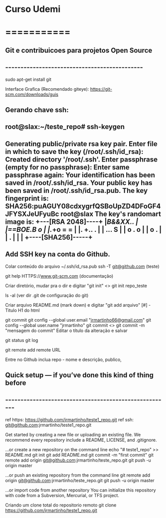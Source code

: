 # Curso Udemi
# ===========

## Git e contribuicoes para projetos Open Source
## ---------------------------------------------

sudo apt-get install git

Interface Grafica (Recomendado giteye):
https://git-scm.com/downloads/guis

## Gerando chave ssh:

root@slax:~/teste_repo# ssh-keygen
----
Generating public/private rsa key pair.
Enter file in which to save the key (/root/.ssh/id_rsa): 
Created directory '/root/.ssh'.
Enter passphrase (empty for no passphrase): 
Enter same passphrase again: 
Your identification has been saved in /root/.ssh/id_rsa.
Your public key has been saved in /root/.ssh/id_rsa.pub.
The key fingerprint is:
SHA256:puAGUY08cdxygrfQSBoUpZD4DFoGF4JFYSXJeUFyuBc root@slax
The key's randomart image is:
+---[RSA 2048]----+
|*B&&XX..         |
|==BOE.B o        |
|.*+o = =         |
|. +.. .          |
|  ...   S        |
|   o . o         |
|    o .          |
|   .             |
|                 |
+----[SHA256]-----+
----


## Add SSH key na conta do Github. 
Colar conteúdo do arquivo ~/.ssh/id_rsa.pub 
ssh -T git@github.com (teste) 

git help <comando> 
HTTPS://www.git-scm.com (documentação) 

Criar diretório, mudar pra o dir e digitar "git init"  <<ou>> 
git init repo_teste 

ls -al (ver dir .git de configuração do git) 

Criar arquivo README.md (mark down) e digitar "git add arquivo" 
[#] - Titulo H1 do html

git commit 
git config --global user.email "jrmartinho66@gmail.com" 
git config --global user.name "jrmartinho" 
git commit <<ou>>
git commit -m "mensagem do commit"
Editar o título da alteração e salvar 

git status 
git log 

git remote add remote URL 

Entre no Github inclua repo - nome e descrição, publico,  

## Quick setup — if you’ve done this kind of thing before
## ------------------------------------------------------
ref https: https://github.com/jrmartinho/teste1_repo.git
ref ssh: git@github.com:jrmartinho/teste1_repo.git

Get started by creating a new file or uploading an existing file.
We recommend every repository include a README, LICENSE, and .gitignore.

…or create a new repository on the command line
echo "# teste1_repo" >> README.md
git init
git add README.md
git commit -m "first commit"
git remote add origin git@github.com:jrmartinho/teste_repo.git
git push -u origin master

…or push an existing repository from the command line
git remote add origin git@github.com:jrmartinho/teste_repo.git
git push -u origin master

…or import code from another repository
You can initialize this repository with code from a Subversion,
 Mercurial, or TFS project.

Criando um clone total do repositorio remoto
git clone https://github.com/jrmartinho/teste1_repo.git




